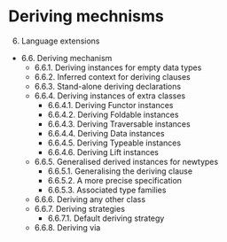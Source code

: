 # Deriving mechnisms

6. Language extensions
  - 6.6. Deriving mechanism
    - 6.6.1. Deriving instances for empty data types
    - 6.6.2. Inferred context for deriving clauses
    - 6.6.3. Stand-alone deriving declarations
    - 6.6.4. Deriving instances of extra classes
      - 6.6.4.1. Deriving Functor instances
      - 6.6.4.2. Deriving Foldable instances
      - 6.6.4.3. Deriving Traversable instances
      - 6.6.4.4. Deriving Data instances
      - 6.6.4.5. Deriving Typeable instances
      - 6.6.4.6. Deriving Lift instances
    - 6.6.5. Generalised derived instances for newtypes
      - 6.6.5.1. Generalising the deriving clause
      - 6.6.5.2. A more precise specification
      - 6.6.5.3. Associated type families
    - 6.6.6. Deriving any other class
    - 6.6.7. Deriving strategies
      - 6.6.7.1. Default deriving strategy
    - 6.6.8. Deriving via

